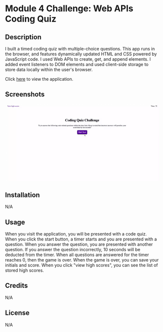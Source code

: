 # Module 4 Challenge: Web APIs Coding Quiz

## Description

I built a timed coding quiz with multiple-choice questions. This app runs in the browser, and features dynamically updated HTML and CSS powered by JavaScript code. I used Web APIs to create, get, and append elements. I added event listeners to DOM elements and used client-side storage to store data locally within the user's browser.

Click [here](https://sieraford.github.io/web-apis-code-quiz-siera/) to view the application.

## Screenshots

![GIF](./assets/images/coding-quiz.gif)

## Installation

N/A

## Usage

When you visit the application, you will be presented with a code quiz. When you click the start button, a timer starts and you are presented with a question. When you answer the question, you are presented with another question. If you answer the question incorrectly, 10 seconds will be deducted from the timer. When all questions are answered for the timer reaches 0, then the game is over. When the game is over, you can save your initials and score. When you click "view high scores", you can see the list of stored high scores.

## Credits

N/A

## License

N/A

